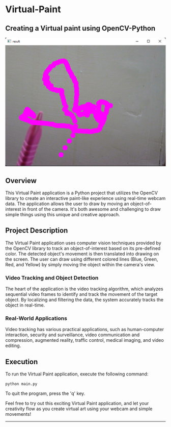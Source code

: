 # Virtual-Paint
## Creating a Virtual paint using OpenCV-Python

![Virtual-Paint Demo](demo.png)

## Overview

This Virtual Paint application is a Python project that utilizes the OpenCV library to create an interactive paint-like experience using real-time webcam data. The application allows the user to draw by moving an object-of-interest in front of the camera. It's both awesome and challenging to draw simple things using this unique and creative approach.

## Project Description

The Virtual Paint application uses computer vision techniques provided by the OpenCV library to track an object-of-interest based on its pre-defined color. The detected object's movement is then translated into drawing on the screen. The user can draw using different colored lines (Blue, Green, Red, and Yellow) by simply moving the object within the camera's view.

### Video Tracking and Object Detection

The heart of the application is the video tracking algorithm, which analyzes sequential video frames to identify and track the movement of the target object. By localizing and filtering the data, the system accurately tracks the object in real-time.

### Real-World Applications

Video tracking has various practical applications, such as human-computer interaction, security and surveillance, video communication and compression, augmented reality, traffic control, medical imaging, and video editing.

## Execution

To run the Virtual Paint application, execute the following command:
```
python main.py
```


To quit the program, press the 'q' key.

Feel free to try out this exciting Virtual Paint application, and let your creativity flow as you create virtual art using your webcam and simple movements!

---



